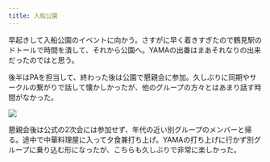 ```yaml
---
title: 入船公園
---
```


早起きして入船公園のイベントに向かう。さすがに早く着きすぎたので鶴見駅のドトールで時間を潰して、それから公園へ。YAMAの出番はまあそれなりの出来だったのではと思う。

後半はPAを担当して、終わった後は公園で懇親会に参加。久しぶりに同期やサークルの繋がりで話して懐かしかったが、他のグループの方々とはあまり話す時間がなかった。

![](https://photos.old.apkas.net/medium/202305/20230503-115503.webp)

懇親会後は公式の2次会には参加せず、年代の近い別グループのメンバーと帰る。途中で中華料理屋に入って夕食兼打ち上げ。YAMAの打ち上げに行かず別グループに乗り込む形になったが、こちらも久しぶりで非常に楽しかった。
